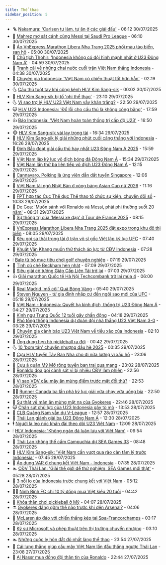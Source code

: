 ```yaml
---
title: Thể thao
sidebar_position: 5
---
```


<!-- vnexpress-the-thao:START -->
- 🪜 [Nakamura: &#39;Carlsen tự làm, tự ăn ở các giải đấu&#39;](https://vnexpress.net/nakamura-carlsen-tu-lam-tu-an-o-cac-giai-dau-4920522.html) - 06:12 30/07/2025
- 🦩 [Mahrez mơ sát cánh cùng Messi tại Saudi Pro League](https://vnexpress.net/mahrez-mo-sat-canh-cung-messi-tai-saudi-pro-league-4920531.html) - 06:10 30/07/2025
- 🧰 [Áo VnExpress Marathon Libera Nha Trang 2025 phối màu tảo biển, san hô](https://vnexpress.net/ao-dau-vnexpress-marathon-nha-trang-2025-4920530.html) - 05:00 30/07/2025
- 🤗 [Chủ tịch Thohir: &#39;Indonesia không có đội hình mạnh nhất ở U23 Đông Nam Á&#39;](https://vnexpress.net/chu-tich-thohir-indonesia-khong-co-doi-hinh-manh-nhat-o-u23-dong-nam-a-4920668.html) - 04:59 30/07/2025
- 🥳 [Tranh cãi về những chai nước cuối trận Việt Nam thắng Indonesia](https://vnexpress.net/tranh-cai-ve-nhung-chai-nuoc-cuoi-tran-viet-nam-thang-indonesia-4920620.html) - 04:38 30/07/2025
- 🦣 [Chuyên gia Indonesia: &#39;Việt Nam có chiến thuật tốt hơn hẳn&#39;](https://vnexpress.net/chuyen-gia-indonesia-viet-nam-co-chien-thuat-tot-hon-han-4920544.html) - 02:19 30/07/2025
- 🌜 [Cầu thủ tuột tay khi công kênh HLV Kim Sang-sik](https://vnexpress.net/cau-thu-tuot-tay-khi-cong-kenh-hlv-kim-sang-sik-4920443.html) - 00:02 30/07/2025
- 🫶 [HLV Kim Sang-sik bị tố &#39;phi thể thao&#39;](https://vnexpress.net/hlv-kim-sang-sik-bi-to-phi-the-thao-4920467.html) - 23:10 29/07/2025
- 🌜 [Vì sao trợ lý HLV U23 Việt Nam vẫy khăn trắng?](https://vnexpress.net/vi-sao-tro-ly-hlv-u23-viet-nam-vay-khan-trang-4920472.html) - 22:50 29/07/2025
- 😺 [HLV U23 Indonesia: &#39;Đổ lỗi cho cầu thủ là không công bằng&#39;](https://vnexpress.net/hlv-u23-indonesia-do-loi-cho-cau-thu-la-khong-cong-bang-4920464.html) - 17:59 29/07/2025
- 👍 [Báo Indonesia: &#39;Việt Nam hoàn toàn thống trị cấp độ U23&#39;](https://vnexpress.net/bao-indonesia-viet-nam-hoan-toan-thong-tri-cap-do-u23-4920452.html) - 16:50 29/07/2025
- 🐵 [HLV Kim Sang-sik vái lạy trọng tài](https://vnexpress.net/hlv-kim-sang-sik-vai-lay-trong-tai-4920455.html) - 16:34 29/07/2025
- 💫 [HLV Kim Sang-sik lý giải những phút cuối căng thẳng với Indonesia](https://vnexpress.net/hlv-kim-sang-sik-ly-giai-nhung-phut-cuoi-cang-thang-voi-indonesia-4920435.html) - 16:26 29/07/2025
- 🦆 [Đình Bắc đoạt giải cầu thủ hay nhất U23 Đông Nam Á 2025](https://vnexpress.net/dinh-bac-doat-giai-cau-thu-hay-nhat-u23-dong-nam-a-2025-4920444.html) - 15:59 29/07/2025
- 🙉 [Việt Nam lập kỷ lục vô địch bóng đá Đông Nam Á](https://vnexpress.net/viet-nam-lap-ky-luc-vo-dich-bong-da-dong-nam-a-4920437.html) - 15:34 29/07/2025
- 📝 [Việt Nam lần thứ ba liên tiếp vô địch U23 Đông Nam Á](https://vnexpress.net/ket-qua-viet-nam-vs-indonesia-4920399-tong-thuat.html) - 12:15 29/07/2025
- 💯 [Cannavaro, Polking là ứng viên dẫn dắt tuyển Singapore](https://vnexpress.net/cannavaro-polking-la-ung-vien-dan-dat-tuyen-singapore-4920413.html) - 12:06 29/07/2025
- 🌈 [Việt Nam tái ngộ Nhật Bản ở vòng bảng Asian Cup nữ 2026](https://vnexpress.net/viet-nam-tai-ngo-nhat-ban-o-vong-bang-asian-cup-nu-2026-4920401.html) - 11:16 29/07/2025
- 🦩 [FPT hợp tác Cục Thể dục Thể thao tổ chức sự kiện, chuyển đổi số](https://vnexpress.net/fpt-hop-tac-cuc-the-duc-the-thao-to-chuc-su-kien-chuyen-doi-so-4920052.html) - 10:33 29/07/2025
- 🐲 [De Gea: &#39;Muốn sánh với Ronaldo và Messi, phải phi thường suốt 20 năm&#39;](https://vnexpress.net/de-gea-muon-sanh-voi-ronaldo-va-messi-phai-phi-thuong-suot-20-nam-4920265.html) - 08:31 29/07/2025
- 🌁 [Sự thống trị của &#39;Messi xe đạp&#39; ở Tour de France 2025](https://vnexpress.net/su-thong-tri-cua-messi-xe-dap-o-tour-de-france-2025-4920290.html) - 08:15 29/07/2025
- 💯 [VnExpress Marathon Libera Nha Trang 2025 đặt expo trong khu đô thị biển](https://vnexpress.net/vnexpress-marathon-libera-nha-trang-2025-thong-bao-dia-diem-expo-4919815.html) - 08:05 29/07/2025
- 🌝 [Kêu gọi sa thải trọng tài ở trận võ sĩ gốc Việt lập kỷ lục UFC](https://vnexpress.net/keu-goi-sa-thai-trong-tai-o-tran-vo-si-goc-viet-lap-ky-luc-ufc-4920259.html) - 07:40 29/07/2025
- 🤖 [Khuất Văn Khang muốn thử thách áp lực từ CĐV Indonesia](https://vnexpress.net/khuat-van-khang-muon-thu-thach-ap-luc-tu-cdv-indonesia-4920214.html) - 07:28 29/07/2025
- 🕯 [Bale từ bỏ mục tiêu chơi golf chuyên nghiệp](https://vnexpress.net/bale-tu-bo-muc-tieu-choi-golf-chuyen-nghiep-4920169.html) - 07:19 29/07/2025
- 🧰 [Tình cũ chê Beckham hèn nhát](https://vnexpress.net/tinh-cu-che-beckham-hen-nhat-4920219.html) - 07:09 29/07/2025
- 🥳 [Siêu giải cờ tướng Giáp Cấp Liên Tái trở lại](https://vnexpress.net/sieu-giai-co-tuong-giap-cap-lien-tai-tro-lai-4920222.html) - 07:03 29/07/2025
- 👍 [Giải marathon Quốc tế Hà Nội Techcombank trở lại mùa 4](https://vnexpress.net/giai-marathon-quoc-te-ha-noi-techcombank-tro-lai-mua-4-4919791.html) - 06:00 29/07/2025
- 💪 [Real Madrid &#39;mồ côi&#39; Quả Bóng Vàng](https://vnexpress.net/real-madrid-mo-coi-qua-bong-vang-4920221.html) - 05:40 29/07/2025
- 👹 [Steven Nguyen - từ gia đình nhập cư đến ngôi sao mới của UFC](https://vnexpress.net/steven-nguyen-tu-gia-dinh-nhap-cu-den-ngoi-sao-moi-cua-ufc-4919956.html) - 05:18 29/07/2025
- 🧰 [Việt Nam - Indonesia: Quyết hạ kình địch, thống trị U23 Đông Nam Á](https://vnexpress.net/viet-nam-indonesia-quyet-ha-kinh-dich-thong-tri-u23-dong-nam-a-4920180.html) - 04:27 29/07/2025
- 🚀 [Kình ngư Trung Quốc 12 tuổi gây chấn động](https://vnexpress.net/kinh-ngu-trung-quoc-12-tuoi-gay-chan-dong-4920105.html) - 04:18 29/07/2025
- 🎃 [Phó tổng thống Indonesia dự đoán đội nhà thắng U23 Việt Nam 3-0](https://vnexpress.net/pho-tong-thong-indonesia-du-doan-doi-nha-thang-u23-viet-nam-3-0-4920081.html) - 03:28 29/07/2025
- 🧰 [Chuyên gia cảnh báo U23 Việt Nam về tiểu xảo của Indonesia](https://vnexpress.net/chuyen-gia-canh-bao-u23-viet-nam-ve-tieu-xao-cua-indonesia-4919973.html) - 02:10 29/07/2025
- 👀 [Ứng dụng hẹn hò pickleball ra đời](https://vnexpress.net/ung-dung-hen-ho-pickleball-ra-doi-4919985.html) - 00:42 29/07/2025
- 🌜 [10 &#39;bom tấn&#39; chuyển nhượng đầu hè 2025](https://vnexpress.net/10-bom-tan-chuyen-nhuong-dau-he-2025-4919690.html) - 00:35 29/07/2025
- 🫶 [Cựu HLV tuyển Tây Ban Nha cho đi nửa lương vì xấu hổ](https://vnexpress.net/cuu-hlv-tuyen-tay-ban-nha-cho-di-nua-luong-vi-xau-ho-4919898.html) - 23:06 28/07/2025
- 🦄 [Cựu á quân Mỹ Mở rộng tuyển bạn trai qua mạng](https://vnexpress.net/cuu-a-quan-my-mo-rong-tuyen-ban-trai-qua-mang-4919983.html) - 23:02 28/07/2025
- 🥳 [Ronaldo dọa gọi cảnh sát vì bị nhiều CĐV làm phiền](https://vnexpress.net/ronaldo-doa-goi-canh-sat-vi-bi-nhieu-cdv-lam-phien-4919984.html) - 22:56 28/07/2025
- 🐲 [Vì sao VĐV cầu mây ăn mừng điểm trước mặt đối thủ?](https://vnexpress.net/vi-sao-vdv-cau-may-an-mung-diem-truoc-mat-doi-thu-4919769.html) - 22:53 28/07/2025
- 🧑‍🏫 [Runner Canada ba lần phá kỷ lục giải vừa chạy vừa uống bia](https://vnexpress.net/runner-canada-ba-lan-pha-ky-luc-giai-vua-chay-vua-uong-bia-4919986.html) - 22:50 28/07/2025
- 🤔 [Sự thật về màn ăn mừng mặt nạ của Gyokeres](https://vnexpress.net/su-that-ve-man-an-mung-mat-na-cua-gyokeres-4919987.html) - 22:46 28/07/2025
- 😺 [Chân sút chủ lực của U23 Indonesia gây tò mò](https://vnexpress.net/chan-sut-chu-luc-cua-u23-indonesia-gay-to-mo-4919960.html) - 13:53 28/07/2025
- 💪 [CLB Quảng Nam vẫn dự V-League](https://vnexpress.net/clb-quang-nam-van-du-v-league-4919955.html) - 12:57 28/07/2025
- 💼 [Thái Lan giành giải ba U23 Đông Nam Á](https://vnexpress.net/truc-tiep-tran-philippines-vs-thai-lan-o-giai-u23-dong-nam-a-4919903-tong-thuat.html) - 12:30 28/07/2025
- 🕴 [Người lạ leo nóc khán đài theo dõi U23 Việt Nam](https://vnexpress.net/nguoi-la-leo-noc-khan-dai-theo-doi-u23-viet-nam-4919952.html) - 12:09 28/07/2025
- 🕯 [HLV Indonesia: &#39;Không ngán đá luân lưu với Việt Nam&#39;](https://vnexpress.net/hlv-indonesia-khong-ngan-da-luan-luu-voi-viet-nam-4919906.html) - 09:54 28/07/2025
- 📝 [Thái Lan không thể cấm Campuchia dự SEA Games 33](https://vnexpress.net/thai-lan-khong-the-cam-campuchia-du-sea-games-33-4919848.html) - 08:48 28/07/2025
- 🧐 [HLV Kim Sang-sik: &#39;Việt Nam cần vượt qua rào cản tâm lý trước Indonesia&#39;](https://vnexpress.net/hlv-kim-sang-sik-viet-nam-can-vuot-qua-rao-can-tam-ly-truoc-indonesia-4919823.html) - 07:45 28/07/2025
- 🙉 [Áp dụng VAR ở chung kết Việt Nam - Indonesia](https://vnexpress.net/ap-dung-var-o-chung-ket-viet-nam-indonesia-4919809.html) - 07:35 28/07/2025
- 🏊 [CĐV Thái Lan: &#39;Giải thế giới để thử nghiệm, SEA Games mới thật&#39;](https://vnexpress.net/cdv-thai-lan-giai-the-gioi-de-thu-nghiem-sea-games-moi-that-4919718.html) - 05:28 28/07/2025
- 🌊 [3 nỗi lo của Indonesia trước chung kết với Việt Nam](https://vnexpress.net/3-noi-lo-cua-indonesia-truoc-chung-ket-voi-viet-nam-4919754.html) - 05:12 28/07/2025
- 👨‍🏫 [Ninh Bình FC chi 10 tỷ đồng mua Việt kiều 20 tuổi](https://vnexpress.net/ninh-binh-fc-chi-10-ty-dong-mua-viet-kieu-20-tuoi-4919744.html) - 04:42 28/07/2025
- 🥷 [Khỏa thân chơi pickleball ở Mỹ](https://vnexpress.net/khoa-than-choi-pickleball-o-my-4919676.html) - 04:07 28/07/2025
- ⚗️ [Gyokeres đáng gờm thế nào trước khi đến Arsenal?](https://vnexpress.net/gyokeres-dang-gom-the-nao-truoc-khi-den-arsenal-4919516.html) - 04:06 28/07/2025
- 🌮 [McLaren áp đảo với chiến thắng kép tại Spa-Francorchamps](https://vnexpress.net/mclaren-ap-dao-voi-chien-thang-kep-tai-spa-francorchamps-4919652.html) - 03:17 28/07/2025
- 🤩 [Kỹ sư Microsoft và phép thuật trên thị trường chuyển nhượng](https://vnexpress.net/ky-su-microsoft-va-phep-thuat-tren-thi-truong-chuyen-nhuong-4919654.html) - 03:10 28/07/2025
- 🏊 [Những cuộc ly hôn đắt đỏ nhất làng thể thao](https://vnexpress.net/nhung-cuoc-ly-hon-dat-do-nhat-lang-the-thao-4919509.html) - 23:54 27/07/2025
- 🐎 [Cái lưng thẳng giúp cầu mây Việt Nam lần đầu thắng ngược Thái Lan](https://vnexpress.net/cai-lung-thang-giup-cau-may-viet-nam-lan-dau-thang-nguoc-thai-lan-4919545.html) - 23:08 27/07/2025
- 💫 [Al Nassr mua đồng đội thân tín của Ronaldo](https://vnexpress.net/al-nassr-mua-dong-doi-than-tin-cua-ronaldo-4919571.html) - 22:44 27/07/2025<!-- vnexpress-the-thao:END -->

